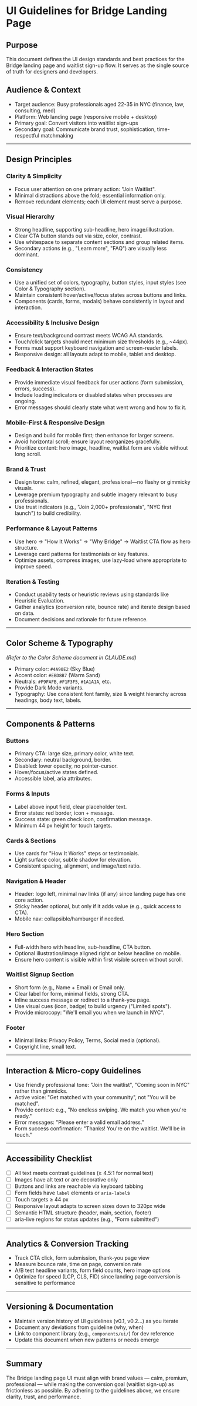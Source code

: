 # UI Guidelines for Bridge Landing Page

## Purpose
This document defines the UI design standards and best practices for the Bridge landing page and waitlist sign-up flow. It serves as the single source of truth for designers and developers.

## Audience & Context
- Target audience: Busy professionals aged 22-35 in NYC (finance, law, consulting, med)
- Platform: Web landing page (responsive mobile + desktop)
- Primary goal: Convert visitors into waitlist sign-ups
- Secondary goal: Communicate brand trust, sophistication, time-respectful matchmaking

---

## Design Principles
### Clarity & Simplicity
- Focus user attention on one primary action: "Join Waitlist".
- Minimal distractions above the fold; essential information only.
- Remove redundant elements; each UI element must serve a purpose.

### Visual Hierarchy
- Strong headline, supporting sub-headline, hero image/illustration.
- Clear CTA button stands out via size, color, contrast.
- Use whitespace to separate content sections and group related items.
- Secondary actions (e.g., "Learn more", "FAQ") are visually less dominant.

### Consistency
- Use a unified set of colors, typography, button styles, input styles (see Color & Typography section).
- Maintain consistent hover/active/focus states across buttons and links.
- Components (cards, forms, modals) behave consistently in layout and interaction.

### Accessibility & Inclusive Design
- Ensure text/background contrast meets WCAG AA standards.
- Touch/click targets should meet minimum size thresholds (e.g., ~44px).
- Forms must support keyboard navigation and screen-reader labels.
- Responsive design: all layouts adapt to mobile, tablet and desktop.

### Feedback & Interaction States
- Provide immediate visual feedback for user actions (form submission, errors, success).
- Include loading indicators or disabled states when processes are ongoing.
- Error messages should clearly state what went wrong and how to fix it.

### Mobile-First & Responsive Design
- Design and build for mobile first; then enhance for larger screens.
- Avoid horizontal scroll; ensure layout reorganizes gracefully.
- Prioritize content: hero image, headline, waitlist form are visible without long scroll.

### Brand & Trust
- Design tone: calm, refined, elegant, professional—no flashy or gimmicky visuals.
- Leverage premium typography and subtle imagery relevant to busy professionals.
- Use trust indicators (e.g., "Join 2,000+ professionals", "NYC first launch") to build credibility.

### Performance & Layout Patterns
- Use hero → "How It Works" → "Why Bridge" → Waitlist CTA flow as hero structure.
- Leverage card patterns for testimonials or key features.
- Optimize assets, compress images, use lazy-load where appropriate to improve speed.

### Iteration & Testing
- Conduct usability tests or heuristic reviews using standards like Heuristic Evaluation.
- Gather analytics (conversion rate, bounce rate) and iterate design based on data.
- Document decisions and rationale for future reference.

---

## Color Scheme & Typography
*(Refer to the Color Scheme document in CLAUDE.md)*
- Primary color: `#4A90E2` (Sky Blue)
- Accent color: `#EBD8B7` (Warm Sand)
- Neutrals: `#F9FAFB`, `#F1F3F5`, `#1A1A1A`, etc.
- Provide Dark Mode variants.
- Typography: Use consistent font family, size & weight hierarchy across headings, body text, labels.

---

## Components & Patterns
### Buttons
- Primary CTA: large size, primary color, white text.
- Secondary: neutral background, border.
- Disabled: lower opacity, no pointer-cursor.
- Hover/focus/active states defined.
- Accessible label, aria attributes.

### Forms & Inputs
- Label above input field, clear placeholder text.
- Error states: red border, icon + message.
- Success state: green check icon, confirmation message.
- Minimum 44 px height for touch targets.

### Cards & Sections
- Use cards for "How It Works" steps or testimonials.
- Light surface color, subtle shadow for elevation.
- Consistent spacing, alignment, and image/text ratio.

### Navigation & Header
- Header: logo left, minimal nav links (if any) since landing page has one core action.
- Sticky header optional, but only if it adds value (e.g., quick access to CTA).
- Mobile nav: collapsible/hamburger if needed.

### Hero Section
- Full-width hero with headline, sub-headline, CTA button.
- Optional illustration/image aligned right or below headline on mobile.
- Ensure hero content is visible within first visible screen without scroll.

### Waitlist Signup Section
- Short form (e.g., Name + Email) or Email only.
- Clear label for form, minimal fields, strong CTA.
- Inline success message or redirect to a thank-you page.
- Use visual cues (icon, badge) to build urgency ("Limited spots").
- Provide microcopy: "We'll email you when we launch in NYC".

### Footer
- Minimal links: Privacy Policy, Terms, Social media (optional).
- Copyright line, small text.

---

## Interaction & Micro-copy Guidelines
- Use friendly professional tone: "Join the waitlist", "Coming soon in NYC" rather than gimmicks.
- Active voice: "Get matched with your community", not "You will be matched".
- Provide context: e.g., "No endless swiping. We match you when you're ready."
- Error messages: "Please enter a valid email address."
- Form success confirmation: "Thanks! You're on the waitlist. We'll be in touch."

---

## Accessibility Checklist
- [ ] All text meets contrast guidelines (≥ 4.5:1 for normal text)
- [ ] Images have alt text or are decorative only
- [ ] Buttons and links are reachable via keyboard tabbing
- [ ] Form fields have `label` elements or `aria-label`s
- [ ] Touch targets ≥ 44 px
- [ ] Responsive layout adapts to screen sizes down to 320px wide
- [ ] Semantic HTML structure (header, main, section, footer)
- [ ] aria-live regions for status updates (e.g., "Form submitted")

---

## Analytics & Conversion Tracking
- Track CTA click, form submission, thank-you page view
- Measure bounce rate, time on page, conversion rate
- A/B test headline variants, form field counts, hero image options
- Optimize for speed (LCP, CLS, FID) since landing page conversion is sensitive to performance

---

## Versioning & Documentation
- Maintain version history of UI guidelines (v0.1, v0.2…) as you iterate
- Document any deviations from guideline (why, when)
- Link to component library (e.g., `components/ui/`) for dev reference
- Update this document when new patterns or needs emerge

---

## Summary
The Bridge landing page UI must align with brand values — calm, premium, professional — while making the conversion goal (waitlist sign-up) as frictionless as possible. By adhering to the guidelines above, we ensure clarity, trust, and performance.
